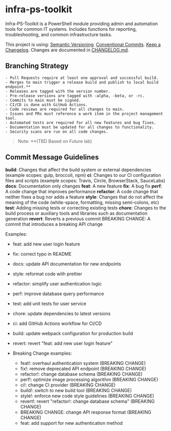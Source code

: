 # infra-ps-toolkit
Infra-PS-Toolkit is a PowerShell module providing admin and automation tools for common IT systems. Includes functions for reporting, troubleshooting, and common infrastructure tasks.

This project is using:
[Semantic Versioning](https://semver.org/spec/v2.0.0.html).
[Conventional Commits](https://www.conventionalcommits.org/en/v1.0.0/).
[Keep a Changelog](https://keepachangelog.com/en/1.1.0/).
Changes are documented in [CHANGELOG.md](CHANGELOG.md).

## Branching Strategy

    - Pull Requests require at least one approval and successful build.
    - Merges to main trigger a release build and publish to local build endpoint.**
    - Releases are tagged with the version number.
    - Pre-release versions are tagged with -alpha, -beta, or -rc.
    - Commits to main must be signed.
    - CI/CD is done with GitHub Actions.
    - Code reviews are required for all changes to main.
    - Issues and PRs must reference a work item in the project management tool.
    - Automated tests are required for all new features and bug fixes.
    - Documentation must be updated for all changes to functionality.
    - Security scans are run on all code changes.

>Note: **(TBD Based on Future lab)

## Commit Message Guidelines

**build**: Changes that affect the build system or external dependencies (example scopes: gulp, broccoli, npm)
**ci**: Changes to our CI configuration files and scripts (example scopes: Travis, Circle, BrowserStack, SauceLabs)
**docs**: Documentation only changes
**feat**: A new feature
**fix**: A bug fix
**perf**: A code change that improves performance
**refactor**: A code change that neither fixes a bug nor adds a feature
**style**: Changes that do not affect the meaning of the code (white-space, formatting, missing semi-colons, etc)
**test**: Adding missing tests or correcting existing tests
**chore**: Changes to the build process or auxiliary tools and libraries such as documentation generation
**revert**: Reverts a previous commit
BREAKING CHANGE: A commit that introduces a breaking API change

Examples:
- feat: add new user login feature
- fix: correct typo in README
- docs: update API documentation for new endpoints
- style: reformat code with prettier
- refactor: simplify user authentication logic
- perf: improve database query performance
- test: add unit tests for user service
- chore: update dependencies to latest versions
- ci: add GitHub Actions workflow for CI/CD
- build: update webpack configuration for production build
- revert: revert "feat: add new user login feature"

- Breaking Change examples:
  - feat!: overhaul authentication system (BREAKING CHANGE)
  - fix!: remove deprecated API endpoint (BREAKING CHANGE)
  - refactor!: change database schema (BREAKING CHANGE)
  - perf!: optimize image processing algorithm (BREAKING CHANGE)
  - ci!: change CI provider (BREAKING CHANGE)
  - build!: switch to new build tool (BREAKING CHANGE)
  - style!: enforce new code style guidelines (BREAKING CHANGE)
  - revert!: revert "refactor!: change database schema" (BREAKING CHANGE)
  - BREAKING CHANGE: change API response format (BREAKING CHANGE)
  - feat: add support for new authentication method